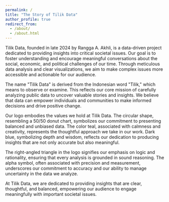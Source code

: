 ```yaml
---
permalink: /
title: "The Story of Tilik Data"
author_profile: true
redirect_from: 
  - /about/
  - /about.html
---
```


Tilik Data, founded in late 2024 by Rangga A. Akhli, is a data-driven project dedicated to providing insights into critical societal issues. Our goal is to foster understanding and encourage meaningful conversations about the social, economic, and political challenges of our time. Through meticulous data analysis and clear visualizations, we aim to make complex issues more accessible and actionable for our audience.

The name "Tilik Data" is derived from the Indonesian word "Tilik," which means to observe or examine. This reflects our core mission of carefully analyzing public data to uncover valuable stories and insights. We believe that data can empower individuals and communities to make informed decisions and drive positive change.

Our logo embodies the values we hold at Tilik Data. The circular shape, resembling a 50/50 donut chart, symbolizes our commitment to presenting balanced and unbiased data. The color teal, associated with calmness and creativity, represents the thoughtful approach we take in our work. Dark blue, symbolizing depth and wisdom, reflects our dedication to producing insights that are not only accurate but also meaningful.

The right-angled triangle in the logo signifies our emphasis on logic and rationality, ensuring that every analysis is grounded in sound reasoning. The alpha symbol, often associated with precision and measurement, underscores our commitment to accuracy and our ability to manage uncertainty in the data we analyze.

At Tilik Data, we are dedicated to providing insights that are clear, thoughtful, and balanced, empowering our audience to engage meaningfully with important societal issues.